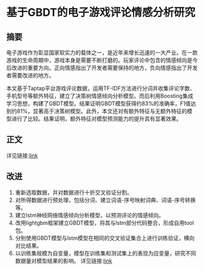 # 基于GBDT的电子游戏评论情感分析研究
## 摘要
  电子游戏作为彰显国家软实力的载体之一，是近年来增长迅速的一大产业。在一款游戏的生命周期中，游戏本身是需要不断打磨的。玩家评论中包含的情感倾向是今后改进的重要方向。正向情感指出了开发者需要保持的地方，负向情感指出了开发者需要改进的地方。

  本文基于Taptap平台游戏评论数据，运用TF-IDF方法进行分词并收集评论字数、手机型号等额外特征，建立了决策树情感倾向分析模型。而后利用Boosting集成学习思想，构建了GBDT模型。结果证明GBDT模型获得约83%的准确率，F1值达到约81%，显著高于决策树模型。此外，本文还对有额外特征与无额外特征的模型进行了比较。结果证明，额外特征对模型预测能力的提升具有显著效果。

## 正文
  详见链接:[link](https://github.com/VillardX/GBDT_game_reviews/blob/main/GBDT_game_reviews_thesis.pdf)

## 改进
1. 重新选取数据，并对数据进行十折交叉验证分割。
2. 对所得数据进行预处理，包括分词、建立词语-序号映射词典、词语-序号转换等。
3. 建立lstm神经网络情感倾向分析模型，以预测评论的情感倾向。
4. 改用lightgbm框架建立GBDT模型，将其与lstm部分代码整合，形成自用tool包。
5. 分别使用GBDT模型与lstm模型在相同的交叉验证集合上进行训练验证，横向对比结果。
6. 以训练集规模为自变量，模型在训练集和测试集上的表现为应变量，研究不同数据量对模型结果的影响。
详见链接:[link]()
